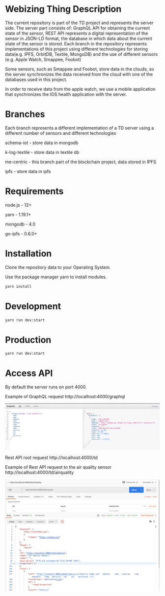 # Webizing Thing Description

The current repository is part of the TD project and represents the server side. The server part consists of: GraphQL API for obtaining the current state of the sensor, REST API represents a digital representation of the sensor in JSON-LD format, the database in which data about the current state of the sensor is stored. 
Each branch in the repository represents implementations of this project using different technologies for storing data(e.g. IPFS, OrbitDB, Textile, MongoDB) and the use of different sensors (e.g. Apple Watch, Smappee, Foobot)

Some sensors, such as Smappee and Foobot, store data in the clouds, so the server synchronizes the data received from the cloud with one of the databases used in this project.

In order to receive data from the apple watch, we use a mobile application that synchronizes the IOS health application with the server.

# Branches

Each branch represents a different implementation of a TD server using a different number of sensors and different technologies

schema-iot - store data in mongodb

k-log-textile - store data in textile db

me-centric - this branch part of the blockchain project, data stored in IPFS

ipfs - store data in ipfs


# Requirements
node.js - 12+

yarn - 1.19.1+

mongodb - 4.0

go-ipfs - 0.6.0+


# Installation 

Clone the repository data to your Operating System.

Use the package manager yarn to install modules.

```bash
yarn install
```

# Development

```bash
yarn run dev:start
```

# Production

```bash
yarn run dev:start
```

# Access API

By default the server runs on port 4000.

Example of GraphQL request http://localhost:4000/graphql

![alt text](https://github.com/alexander-lipnitskiy/webizing-td/blob/master/graph-ql.png)


Rest API root request http://localhost:4000/td

Example of Rest API request to the air quality sensor http://localhost:4000/td/airquality

![alt text](https://github.com/alexander-lipnitskiy/webizing-td/blob/master/rest-api-td.png)
